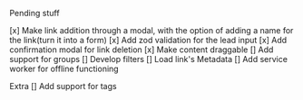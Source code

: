 Pending stuff

[x] Make link addition through a modal, with the option of adding a name for the link(turn it into a form)
[x] Add zod validation for the lead input
[x] Add confirmation modal for link deletion
[x] Make content draggable
[] Add support for groups
[] Develop filters
[] Load link's Metadata
[] Add service worker for offline functioning

Extra
[] Add support for tags